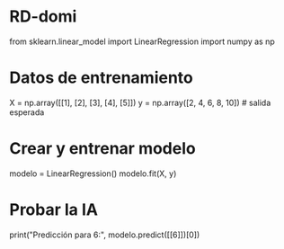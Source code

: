 # RD-domi
from sklearn.linear_model import LinearRegression
import numpy as np

# Datos de entrenamiento
X = np.array([[1], [2], [3], [4], [5]])
y = np.array([2, 4, 6, 8, 10])  # salida esperada

# Crear y entrenar modelo
modelo = LinearRegression()
modelo.fit(X, y)

# Probar la IA
print("Predicción para 6:", modelo.predict([[6]])[0])
